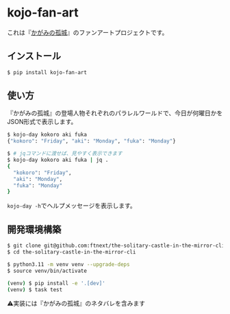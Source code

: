 # kojo-fan-art

これは『[かがみの孤城](https://movies.shochiku.co.jp/kagaminokojo/)』のファンアートプロジェクトです。

## インストール

```sh
$ pip install kojo-fan-art
```

## 使い方

『かがみの孤城』の登場人物それぞれのパラレルワールドで、今日が何曜日かをJSON形式で表示します。

```sh
$ kojo-day kokoro aki fuka
{"kokoro": "Friday", "aki": "Monday", "fuka": "Monday"}

$ # jqコマンドに渡せば、見やすく表示できます
$ kojo-day kokoro aki fuka | jq .
{
  "kokoro": "Friday",
  "aki": "Monday",
  "fuka": "Monday"
}
```

`kojo-day -h`でヘルプメッセージを表示します。

## 開発環境構築

```sh
$ git clone git@github.com:ftnext/the-solitary-castle-in-the-mirror-cli.git
$ cd the-solitary-castle-in-the-mirror-cli

$ python3.11 -m venv venv --upgrade-deps
$ source venv/bin/activate

(venv) $ pip install -e '.[dev]'
(venv) $ task test
```

⚠️実装には『かがみの孤城』のネタバレを含みます
